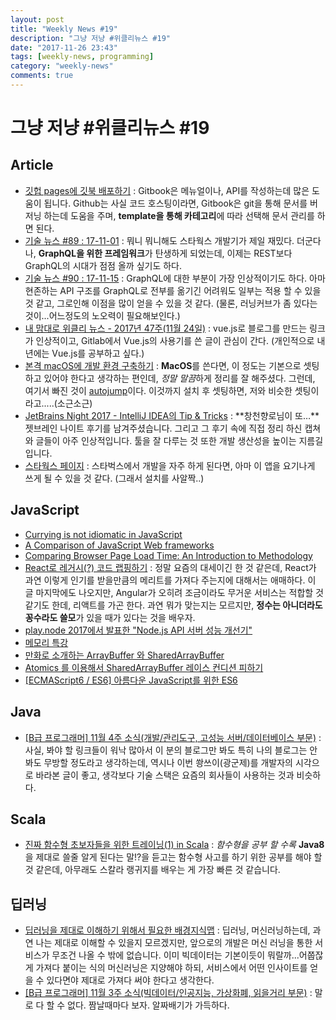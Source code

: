```yaml
---
layout: post
title: "Weekly News #19"
description: "그냥 저냥 #위클리뉴스 #19"
date: "2017-11-26 23:43"
tags: [weekly-news, programming]
category: "weekly-news"
comments: true
---
```



# 그냥 저냥 #위클리뉴스 #19



## Article

- [깃헙 pages에 깃북 배포하기](https://beomi.github.io/2017/11/20/Deploy-Gitbook-to-Github-Pages/) : Gitbook은 메뉴얼이나, API를 작성하는데 많은 도움이 됩니다. Github는 사실 코드 호스팅이라면, Gitbook은 git을 통해 문서를 버저닝 하는데 도움을 주며, **template을 통해 카테고리**에 따라 선택해 문서 관리를 하면 된다. 
- [기술 뉴스 #89 : 17-11-01](https://blog.outsider.ne.kr/1327) : 뭐니 뭐니해도 스타웍스 개발기가 제일 재밌다. 더군다나, **GraphQL을 위한 프레임워크**가 탄생하게 되었는데, 이제는 REST보다 GraphQL의 시대가 점점 올까 싶기도 하다.
- [기술 뉴스 #90 : 17-11-15](https://blog.outsider.ne.kr/1330) : GraphQL에 대한 부분이 가장 인상적이기도 하다. 아마 현존하는 API 구조를 GraphQL로 전부를 옮기긴 어려워도 일부는 적용 할 수 있을 것 같고, 그로인해 이점을 많이 얻을 수 있을 것 같다. (물론, 러닝커브가 좀 있다는 것이...어느정도의 노오력이 필요해보인다.)
- [내 맘대로 위클리 뉴스 - 2017년 47주(11월 24일)](https://www.sangkon.com/2017/11/24/sigamdream_weekly_2017_47/) : vue.js로 블로그를 만드는 링크가 인상적이고, Gitlab에서 Vue.js의 사용기를 쓴 글이 관심이 간다. (개인적으로 내년에는 Vue.js를 공부하고 싶다.)
- [본격 macOS에 개발 환경 구축하기](https://subicura.com/2017/11/22/mac-os-development-environment-setup.html) : **MacOS**를 쓴다면, 이 정도는 기본으로 셋팅하고 있어야 한다고 생각하는 편인데, *정말 말끔*하게 정리를 잘 해주셨다. 그런데, 여기서 빠진 것이 [autojump](https://github.com/wting/autojump)이다. 이것까지 설치 후 셋팅하면, 저와 비슷한 셋팅이라고.....(소근소근)
- [JetBrains Night 2017 - IntelliJ IDEA의 Tip & Tricks](http://jojoldu.tistory.com/248) : **창천향로님이 또…**젯브레인 나이트 후기를 남겨주셨습니다. 그리고 그 후기 속에 직접 정리 하신 캡쳐와 글들이 아주 인상적입니다. 툴을 잘 다루는 것 또한 개발 생산성을 높이는 지름길입니다. 
- [스타웍스 페이지](http://xn--9t4ba803ac1m.com/) : 스타벅스에서 개발을 자주 하게 된다면, 아마 이 앱을 요기나게 쓰게 될 수 있을 것 같다. (그래서 설치를 사알짝..)



## JavaScript

- [Currying is not idiomatic in JavaScript](http://2ality.com/2017/11/currying-in-js.html)
- [A Comparison of JavaScript Web frameworks](https://www.sitepen.com/blog/2017/11/10/web-frameworks-conclusions/)
- [Comparing Browser Page Load Time: An Introduction to Methodology](https://hacks.mozilla.org/2017/11/comparing-browser-page-load-time-an-introduction-to-methodology/)
- [React로 레거시(?) 코드 랩핑하기](http://sculove.github.io/blog/2017/11/21/wrappingReact/) : 정말 요즘의 대세이긴 한 것 같은데, React가 과연 이렇게 인기를 받을만큼의 메리트를 가져다 주는지에 대해서는 애매하다. 이 글 마지막에도 나오지만, Angular가 오히려 조금이라도 무거운 서비스는 적합할 것 같기도 한데, 리액트를 가곤 한다. 과연 뭐가 맞는지는 모르지만, **정수는 아니더라도 꽁수라도 쓸모**가 있을 때가 있다는 것을 배우자.
- [play.node 2017에서 발표한 "Node.js API 서버 성능 개선기"](https://blog.outsider.ne.kr/1328)
- [메모리 특강](http://hacks.mozilla.or.kr/2017/11/a-crash-course-in-memory-management/)
- [만화로 소개하는 ArrayBuffer 와 SharedArrayBuffer](http://hacks.mozilla.or.kr/2017/11/a-cartoon-intro-to-arraybuffers-and-sharedarraybuffers/)
- [Atomics 를 이용해서 SharedArrayBuffer 레이스 컨디션 피하기](http://hacks.mozilla.or.kr/2017/11/avoiding-race-conditions-in-sharedarraybuffers-with-atomics/)
- [[ECMAScript6 / ES6] 아름다운 JavaScript를 위한 ES6](http://sanghaklee.tistory.com/54)



## Java

- [[B급 프로그래머] 11월 4주 소식(개발/관리도구, 고성능 서버/데이터베이스 부문)](http://jhrogue.blogspot.kr/2017/11/b-11-4.html) : 사실, 봐야 할 링크들이 워낙 많아서 이 분의 블로그만 봐도 특히 나의 블로그는 안봐도 무방할 정도라고 생각하는데, 역시나 이번 쐉쓰이(광군제)를 개발자의 시각으로 바라본 글이 좋고, 생각보다 기술 스택은 요즘의 회사들이 사용하는 것과 비슷하다. 



## Scala

- [진짜 함수형 초보자들을 위한 트레이닝(1) in Scala](http://hamait.tistory.com/900) : *함수형을 공부 할 수록* **Java8**을 제대로 쓸줄 알게 된다는 말!?을 듣고는 함수형 사고를 하기 위한 공부를 해야 할 것 같은데, 아무래도 스칼라 랭귀지를 배우는 게 가장 빠른 것 같습니다. 



## 딥러닝



- [딥러닝을 제대로 이해하기 위해서 필요한 배경지식맵](http://bahnsville.tistory.com/1155) : 딥러닝, 머신러닝하는데, 과연 나는 제대로 이해할 수 있을지 모르겠지만, 앞으로의 개발은 머신 러닝을 통한 서비스가 무조건 나올 수 밖에 없습니다. 이미 빅데이터는 기본이듯이 뭐랄까...어쭙잖게 가져다 붙이는 식의 머신러닝은 지양해야 하되, 서비스에서 어떤 인사이트를 얻을 수 있다면야 제대로 가져다 써야 한다고 생각한다.
- [[B급 프로그래머] 11월 3주 소식(빅데이터/인공지능, 가상화폐, 읽을거리 부문)](http://jhrogue.blogspot.kr/2017/11/b-11-3.html) : 말로 다 할 수 없다. 짬날때마다 보자. 알짜배기가 가득하다. 
